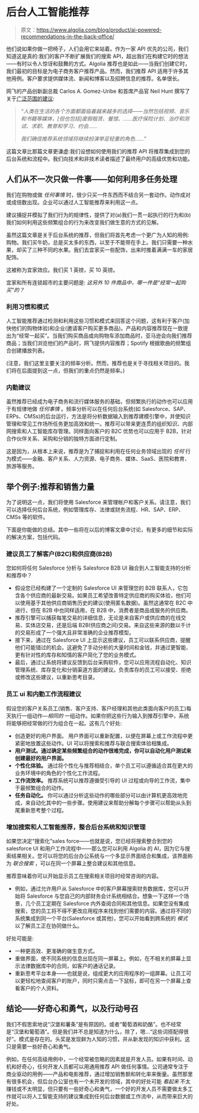 # 后台人工智能推荐

> 原文：<https://www.algolia.com/blog/product/ai-powered-recommendations-in-the-back-office/>

他们说如果你做一把椅子，人们会用它来站着。作为一家 API 优先的公司，我们知道这是真的:我们的客户不断扩展我们的搜索 API，超出我们在构建它时的想法——有时以令人惊讶和鼓舞的方式。Algolia 推荐也是如此——当我们创建它时，我们最初的目标是为电子商务客户推荐产品。然而，我们推荐 API 适用于许多其他用例。客户要求提供媒体流、新闻和博客以及招聘信息的推荐。名单很长。

网飞的产品创新副总裁 Carlos A. Gomez-Uribe 和首席产品官 Neil Hunt 撰写了关于[广泛范围的建议](https://dl.acm.org/doi/pdf/10.1145/2843948):

> *“人类在生活的各个方面都面临着越来越多的选择——当然包括视频、音乐和书籍等媒体，[但也包括]度假租赁、餐馆、……医疗保险计划、治疗和测试、求职、教育和学习、约会……*
> 
> *我们确信推荐系统领域将继续扮演举足轻重的角色……*”

这篇文章比那篇文章更谦虚:我们设想如何使用我们的推荐 API 将推荐集成到您的后台系统和流程中。我们向技术和非技术读者描述了最终用户的高级优势和功能。

## [](#people-never-do-just-one-thing-at-a-time-%e2%80%93-how-to-leverage-multi-tasking)人们从不一次只做一件事——如何利用多任务处理

我们在购物或做 *任何事情* 时，很少只买一件东西而不结合另一套动作。动作成对或成倍数出现。企业可以通过人工智能推荐来利用这一点。

建议捕捉并模拟了我们行为的规律性，提供了对(a)我们一贯一起执行的行为和(b)我们如何利用这些频繁组合的行为来改变我们做生意的方式的见解。

虽然这篇文章是关于后台系统的推荐，但我们将首先考虑一个更广为人知的用例:购物。我们买牛奶，总是买太多的东西，以至于不能带在手上。我们只需要一种水果，却买了三种不同的水果。我们去宜家买一些配饰，出来时推着满满一车的家居配饰。

这被称为宜家效应。我们买 1 英镑，买 10 英镑。

宜家和所有连锁超市的主要问题是: *这另外 10 件商品中，哪一件是“经常一起购买”的？*

### [](#leveraging-habits-and-patterns)利用习惯和模式

人工智能推荐通过检测和利用这些习惯和模式来回答这个问题，这有利于客户(加快他们的购物体验)和企业(邀请客户购买更多商品)。产品和内容推荐现在一致提出为“经常一起买”。当我们购买商品或向购物车添加商品时，亚马逊会向我们推荐商品；当我们浏览他们的产品时，网飞提供内容推荐；Spotify 根据歌曲的频繁组合创建播放列表。

(注意，我们这里主要关注的频率分析。然而，推荐也是关于寻找相关项目的。我们将在后面提到这一点，但我们的重点仍然是频率。)

### [](#recommendations-in-the-back-office)内勤建议

虽然推荐已经成为电子商务和流行媒体服务的基础，但频繁执行的动作也可以应用于有规律地做 *任何事情* 。频率分析可以在任何后台系统(如 Salesforce、SAP、ERPs、CMSs)的后台运行，方法是将分析数据输入到推荐建模引擎中，并使知识管理和常见工作场所任务更加高效和统一。推荐可以带来更连贯的组织知识、内部网搜索和人工智能库存管理。同样面向客户的 B2C 优势也可以应用于 B2B，针对合作伙伴关系、采购和分销的独特方面进行定制。

这是因为，从根本上来说，推荐是为了捕捉和利用在任何业务领域出现的 *任何* 行为模式——金融、客户关系、人力资源、电子商务、媒体、SaaS、医院和教育、旅游等服务。

## [](#an-example-recommendations-and-salesforce)举个例子:推荐和销售力量

为了说明这一点，我们将使用 Salesforce 来管理帐户和客户关系。请注意，我们可以选择任何后台系统，例如管理库存、法律或财务流程、HR、SAP、ERP、CMSs 等的软件。

下面是你能做的总结。其中一些将在以后的博客文章中讨论，有更多的细节和实际的解决方案，包括代码。

### [](#advising-employees-about-customers-b2c-and-suppliers-b2b)建议员工了解客户(B2C)和供应商(B2B)

您如何将任何 Salesforce 分析与 Salesforce B2B UI 融合到人工智能支持的分析和推荐中？

*   假设您已经构建了一个定制的 Salesforce UI 来管理您的 B2B 联系人，它包含各个供应商的最新交易。如果员工希望改善特定供应商的购买体验，他们可以使用基于其他供应商销售历史的建议(使用匿名数据)。虽然这通常在 B2C 中进行，但在 B2B 中也同样适用，在 B2B 中，消费者是商品或服务的供应商。
*   推荐引擎可以捕获每笔交易的详细信息，无论是来自客户或供应商的在线交易、实体店交易，还是后端 B2B(供应商之间)交易。来自这些来源的数以千计的交易形成了一个强大且非常准确的企业推荐模型。
*   接下来，通过在 Salesforce UI 上显示这些建议，员工可以联系供应商，提醒他们可能错过的机会。这避免了手动分析的大量时间和金钱，并通过更智能、更有针对性的库存和知情的客户简化了您的业务模式。
*   最后，通过让系统将建议反馈到后台采购软件，您可以应用流程自动化、知识管理系统、库存变化和分销渠道方面的建议。负责库存的员工可以接受、拒绝或修改这些建议，以重新思考目录。

### [](#recommendations-for-employee-uis-and-back-office-workflows)**员工 ui 和内勤工作流程建议**

假设您的客户关系员工(销售、客户支持、客户经理和其他此类面向客户的员工)每天执行一组动作—*相同的* 一组动作。如果你把这些行为输入到推荐引擎中，系统将能够把经常做的行为组合在一起。这有几个好处:

*   创造更好的用户界面。 用户界面可以重新配置，以便在屏幕上或工作流程中更紧密地放置这些动作。UI 可以将搜索和推荐与联合搜索体验相集成。
*   **用户测试。通过确定某些频繁组合的动作很难完成，你可以自动化用户测试来创建最好的用户界面。**
*   **个性化体验。** 通过将个性化与推荐相结合，单个员工可以遵循适合其在更大的业务环境中的角色的个性化工作流程。
*   **工作流效率。** 推荐系统可以推荐遵循受引导的 UI 过程或向导的工作流，集中于最频繁组合的动作。
*   **任务自动化。** 你可以通过分析这些动作的哪些部分可以由计算机更高效地完成，来自动化其中的一些步骤。使用建议来帮助分解每个步骤可以帮助从头到尾重新思考整个过程。

### [](#adding-search-and-ai-powered-recommendations-to-integrate-back-office-systems-and-knowledge-management)**增加搜索和人工智能推荐，整合后台系统和知识管理**

如果您决定“搜索化”sales force——也就是说，您已经将搜索整合到您的 salesforce UI 和用户工作流程中——那么您可以利用 Algolia 的 AI，因为它与搜索结果相关。您可以将您的后台办公系统与一个多显示界面结合和集成，该界面称为 *联合搜索* ，可以在同一个屏幕上整合建议和其他信息。

推荐意味着你可以开始显示员工在搜索相关项目时经常咨询的内容。

*   例如，通过允许用户从 Salesforce 中的客户屏幕搜索财务数据库，您可以开始将 Salesforce 与您自己的内部财务会计系统相结合。想象一下这样一个场景，几个员工定期在 Salesforce 内外查阅合同和其他信息。如果您没有集成搜索，您的员工将不得不更改应用程序来找到他们需要的内容。通过将不同的系统集成到同一个平台(Salesforce 或其他)，您可以开始看到跨系统的 *模式* 以了解员工正在协同做什么。

好处可能是:

*   一种更高效、更准确的做生意方式。
*   重做界面，使不同系统的信息出现在同一屏幕上。例如，在不相关的屏幕上显示法律数据库中的合同，如客户的通话记录。
*   重新思考平台本身——也就是说，组成更大的应用程序的一组屏幕。让员工可以更轻松地查阅客户的账户，同时只需点击一下鼠标，即可在另一个屏幕上查看客户的个人资料。

## [](#conclusion-curiosity-and-grit-and-a-call-to-action)结论——好奇心和勇气，以及行动号召

我们不假思索地说“汉堡和薯条”是有原因的。或者“葡萄酒和奶酪”。也不经常是“汉堡和葡萄酒”。但是我们并不总是知道为什么，除了，嗯…“这些词搭配得很好”。模式是存在的。头奖是发现鲜为人知的习惯，并从新发现的知识中获利。这只是需要一些好奇心和勇气。

例如，在任何高级用例中，一个经常被忽略的因素就是开发人员。如果有时间、动机和好奇心，任何开发人员都可以用通用推荐 API 做任何事情。公司通常专注于商业驱动的用例——产品和电影推荐，通过增加销售额和转化率来衡量。虽然那里有很多机会，但后台办公室也有一个未开发的领域，其中的好处可能 *看起来* 不太赚钱或不太明显，但只要有一些好奇心和勇气，一个好的开发人员不需要做太多工作就可以将人工智能支持的建议集成到任何后台数据或工作流中，从而带来巨大的好处。